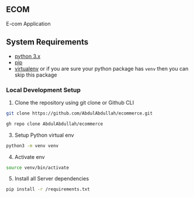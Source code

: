 ## ECOM
E-com Application


## System Requirements

- [python 3.x](https://www.python.org/downloads/)
- [pip](https://pip.pypa.io/en/stable/installing/)
- [virtualenv](https://virtualenv.pypa.io/en/latest/installation.html) or if you are sure your python package has
`venv` then you can skip this package

### Local Development Setup

1. Clone the repository using git clone or Github CLI

```bash
git clone https://github.com/AbdulAbdullah/ecommerce.git

gh repo clone AbdulAbdullah/ecommerce
```


3. Setup Python virtual env
```bash
python3 -m venv venv
```

4. Activate env
```bash
source venv/bin/activate
```

5. Install all Server dependencies
```bash
pip install -r /requirements.txt
```
